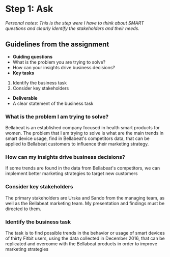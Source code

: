 # Step 1: Ask

_Personal notes: This is the step were I have to think about SMART questions and clearly identify the stakeholders and their needs._

<!--
Asking SMART and effective questions
Structuring how you think
Summarizing data
Putting things into context
Managing team and stakeholder expectations
Problem-solving and conflict-resolution
-->
## Guidelines from the assignment


 * __Guiding questions__
  * What is the problem you are trying to solve?
  * How can your insights drive business decisions?
 * __Key tasks__
  1. Identify the business task
  2. Consider key stakeholders
 * __Deliverable__
  * A clear statement of the business task

### What is the problem I am trying to solve?

Bellabeat is an established company focused in health smart products for women. The problem that I am trying to solve is what are the main trends in smart device usage, find in Bellabeat's competitors data, that can be applied to Bellabeat customers to influence their marketing strategy.

### How can my insights drive business decisions?

If some trends are found in the data from Bellabeat's competitors, we can implement better marketing strategies to target new customers

### Consider key stakeholders

The primary stakeholders are Urska and Sando from the managing team, as well as the Bellabeat marketing team. My presentation and findings must be directed to them.

### Identify the business task

The task is to find possible trends in the behavior or usage of smart devices of thirty Fitbit users, using the data collected in December 2016, that can be replicated and overcome with the Bellabeat products in order to improve marketing strategies
